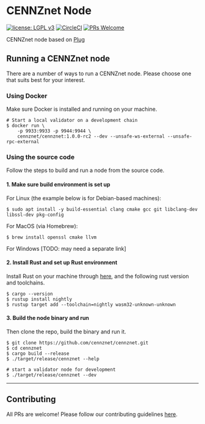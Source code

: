 # CENNZnet Node
[![license: LGPL v3](https://img.shields.io/badge/License-LGPL%20v3-blue.svg)](LICENSE) [![CircleCI](https://circleci.com/gh/cennznet/cennznet.svg?style=shield)](https://circleci.com/gh/cennznet/cennznet) [![PRs Welcome](https://img.shields.io/badge/PRs-welcome-brightgreen.svg)](docs/CONTRIBUTING.adoc)

CENNZnet node based on [Plug](https://github.com/plugblockchain/plug-blockchain)

## Running a CENNZnet node

There are a number of ways to run a CENNZnet node. Please choose one that suits best for your interest.

### Using Docker

Make sure Docker is installed and running on your machine.
```
# Start a local validator on a development chain
$ docker run \
    -p 9933:9933 -p 9944:9944 \
    cennznet/cennznet:1.0.0-rc2 --dev --unsafe-ws-external --unsafe-rpc-external
```

### Using the source code

Follow the steps to build and run a node from the source code.

#### 1. Make sure build environment is set up

For Linux (the example below is for Debian-based machines):
```
$ sudo apt install -y build-essential clang cmake gcc git libclang-dev libssl-dev pkg-config
```

For MacOS (via Homebrew):
```
$ brew install openssl cmake llvm
```

For Windows [TODO: may need a separate link]

#### 2. Install Rust and set up Rust environment

Install Rust on your machine through [here](https://rustup.rs/), and the following rust version and toolchains.
```
$ cargo --version
$ rustup install nightly
$ rustup target add --toolchain=nightly wasm32-unknown-unknown
```

#### 3. Build the node binary and run

Then clone the repo, build the binary and run it.
```
$ git clone https://github.com/cennznet/cennznet.git
$ cd cennznet
$ cargo build --release
$ ./target/release/cennznet --help

# start a validator node for development
$ ./target/release/cennznet --dev
```

------

## Contributing

All PRs are welcome! Please follow our contributing guidelines [here](docs/CONTRIBUTING.md).

